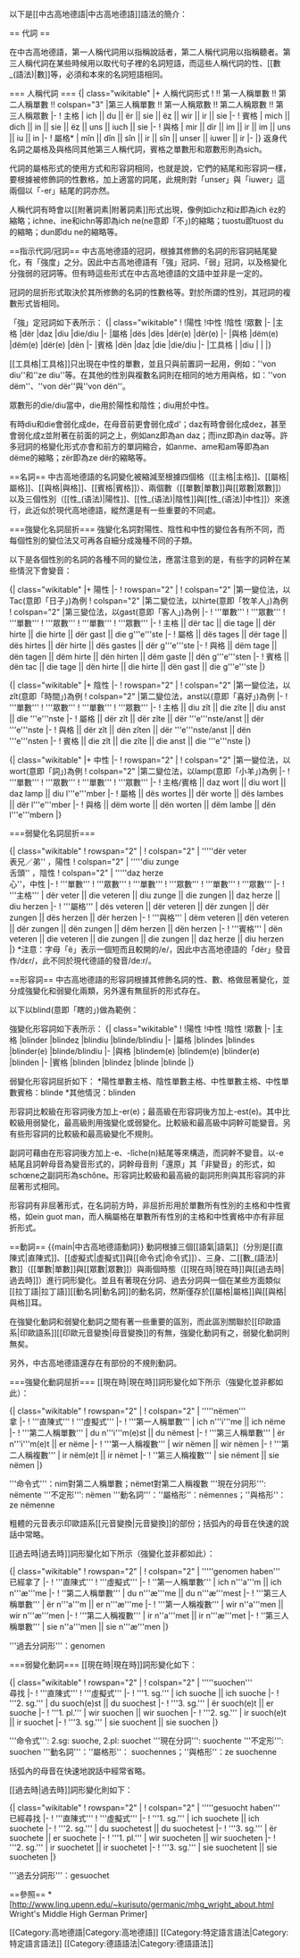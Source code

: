 以下是[[中古高地德語|中古高地德語]]語法的簡介：

== 代詞 ==

在中古高地德語，第一人稱代詞用以指稱說話者，第二人稱代詞用以指稱聽者。第三人稱代詞在某些時候用以取代句子裡的名詞短語，而這些人稱代詞的性、[[數_(語法)|數]]等，必須和本來的名詞短語相同。

=== 人稱代詞 ===
{| class="wikitable"
|+ 人稱代詞形式
! !! 第一人稱單數 !! 第二人稱單數 !! colspan="3" |第三人稱單數 !! 第一人稱眾數 !! 第二人稱眾數 !! 第三人稱眾數
|-
! 主格 
| ich  ||    du  ||          ër  ||     sie ||    ëȥ ||      wir ||    ir ||    sie
|-
! 賓格
| mich  ||   dich  ||        in  ||    sie  ||   ëȥ  ||     uns  ||   iuch ||   sie
|-
! 與格
| mir  ||    dir  ||         im   ||   ir  ||   im  ||    uns ||    iu ||   in
|-
! 屬格*
| mîn ||  dîn ||       sîn ||  ir ||  sîn ||  unser ||  iuwer  ||  ir
|-
|}
返身代名詞之屬格及與格同其他第三人稱代詞，賓格之單數形和眾數形則為sich。

代詞的屬格形式的使用方式和形容詞相同，也就是說，它們的結尾和形容詞一樣，要根據被修飾詞的性數格，加上適當的詞尾，此規則對「unser」與「iuwer」這兩個以「-er」結尾的詞亦然。

人稱代詞有時會以[[附著詞素|附著詞素]]形式出現，像例如ichȥ和iz即為ich ëȥ的縮略；ichne、ine和ichn等即為ich ne(ne意即「不」)的縮略；tuostu即tuost du的縮略；dun即du ne的縮略等。

==指示代詞/冠詞==
中古高地德語的冠詞，根據其修飾的名詞的形容詞結尾變化，有「強度」之分。因此中古高地德語有「強」冠詞、「弱」冠詞，以及格變化分強弱的冠詞等。但有時這些形式在中古高地德語的文語中並非是一定的。

冠詞的屈折形式取決於其所修飾的名詞的性數格等。對於所謂的性別，其冠詞的複數形式皆相同。

「強」定冠詞如下表所示：
{| class="wikitable"
!
!陽性
!中性
!陰性
!眾數
|-
|主格
|dër
|daȥ
|diu
|die/diu
|-
|屬格
|dës
|dës
|dër(e)
|dër(e)
|-
|與格
|dëm(e)
|dëm(e)
|dër(e)
|dën
|-
|賓格
|dën
|daȥ
|die
|die/diu
|-
|工具格
|
|diu
|
|
|}

[[工具格|工具格]]只出現在中性的單數，並且只與前置詞一起用，例如：''von diu''和''ze diu''等。在其他的性別與複數名詞則在相同的地方用與格，如：''von dëm''、''von dër''與''von dën''。

眾數形的die/diu當中，die用於陽性和陰性；diu用於中性。

有時diu和die會弱化成de，在母音前更會弱化成d'；daȥ有時會弱化成deȥ，甚至會弱化成ȥ並附著在前面的詞之上，例如anȥ即為an daȥ；而inȥ即為in daȥ等。許多冠詞的格變化形式亦會和前方的單詞縮合，如anme、ame和am等即為an dëme的縮略；zër即為ze dër的縮略等。

==名詞==
中古高地德語的名詞變化被縮減至根據四個格（[[主格|主格]]、[[屬格|屬格]]、[[與格|與格]]、[[賓格|賓格]]）、兩個數（[[單數|單數]]與[[眾數|眾數]]）以及三個性別（[[性_(语法)|陽性]]、[[性_(语法)|陰性]]與[[性_(语法)|中性]]）來進行，此近似於現代高地德語，縱然還是有一些重要的不同處。

===強變化名詞屈折===
強變化名詞對陽性、陰性和中性的變位各有所不同，而每個性別的變位法又可再各自細分成幾種不同的子類。

以下是各個性別的名詞的各種不同的變位法，應當注意到的是，有些字的詞幹在某些情況下會變音：

{| class="wikitable" 
|+ 陽性
|-
! rowspan="2" |
! colspan="2" |第一變位法，以Tac(意即「日子」)為例
! colspan="2" |第二變位法，以hirte(意即「牧羊人」)為例
! colspan="2" |第三變位法，以gast(意即「客人」)為例
|-
! '''單數'''
! '''眾數'''
! '''單數'''
! '''眾數'''
! '''單數'''
! '''眾數'''
|-
! 主格
|| dër tac || die tage || dër hirte || die hirte || dër gast || die g'''e'''ste
|-
! 屬格
|| dës tages || dër tage || dës hirtes || dër hirte || dës gastes || dër g'''e'''ste
|-
! 與格
|| dëm tage || dën tagen || dëm hirte || dën hirten || dëm gaste || dën g'''e'''sten
|-
! 賓格
|| dën tac || die tage || dën hirte || die hirte || dën gast || die g'''e'''ste
|}

{| class="wikitable" 
|+ 陰性
|-
! rowspan="2" |
! colspan="2" |第一變位法，以zît(意即「時間」)為例
! colspan="2" |第二變位法，anst以(意即「喜好」)為例
|-
! '''單數'''
! '''眾數'''
! '''單數'''
! '''眾數'''
|-
! 主格
|| diu zît || die zîte || diu anst || die '''e'''nste
|-
! 屬格
|| dër zît || dër zîte || dër '''e'''nste/anst || dër '''e'''nste
|-
! 與格
|| dër zît || dën zîten || dër '''e'''nste/anst || dën '''e'''nsten
|-
! 賓格
|| die zît || die zîte<!--英語維基百科這裡寫做die zîten，但我感覺好像不是，望請高手解惑--> || die anst || die '''e'''nste
|}

{| class="wikitable" 
|+ 中性
|-
! rowspan="2" |
! colspan="2" |第一變位法，以wort(意即「詞」)為例
! colspan="2" |第二變位法，以lamp(意即「小羊」)為例
|-
! '''單數'''
! '''眾數'''
! '''單數'''
! '''眾數'''
|-
! 主格/賓格
|| daȥ wort || diu wort || daȥ lamp || diu l'''e'''mber
|-
! 屬格
|| dës wortes || dër worte || dës lambes || dër l'''e'''mber
|-
! 與格
|| dëm worte || dën worten || dëm lambe || dën l'''e'''mbern
|}

===弱變化名詞屈折===

{| class="wikitable"
! rowspan="2" |
! colspan="2" | '''''dër veter<br>表兄／弟'' ，陽性
! colspan="2" | '''''diu zunge<br>舌頭'' ，陰性
! colspan="2" | '''''daȥ herze<br>心''，中性
|-
! '''單數'''
! '''眾數'''
! '''單數'''
! '''眾數'''
! '''單數'''
! '''眾數'''
|-
! '''主格'''
| dër veter || die veteren || diu zunge || die zungen || daȥ herze || diu herzen
|-
! '''屬格'''
| dës veteren || dër veteren || dër zungen || dër zungen || dës herzen || dër herzen
|-
! '''與格'''
| dëm veteren || dën veteren || dër zungen || dën zungen || dëm herzen || dën herzen
|-
! '''賓格'''
| dën veteren || die veteren || die zungen || die zungen || daȥ herze || diu herzen
|}
*注意：字母「ë」表示一個短而且較開的/e/，因此中古高地德語的「dër」發音作/dɛr/，此不同於現代德語的發音/de:r/。

==形容詞==
中古高地德語的形容詞根據其修飾名詞的性、數、格做屈著變化，並分成強變化和弱變化兩類，另外還有無屈折的形式存在。

以下以blind(意即「瞎的」)做為範例：

強變化形容詞如下表所示：
{| class="wikitable"
!
!陽性
!中性
!陰性
!眾數
|-
|主格
|blinder
|blindeȥ
|blindiu
|blinde/blindiu
|-
|屬格
|blindes
|blindes
|blinder(e)
|blinde/blindiu
|-
|與格
|blindem(e)
|blindem(e)
|blinder(e)
|blinden
|-
|賓格
|blinden
|blindeȥ
|blinde
|blinde
|}

弱變化形容詞屈折如下：
*陽性單數主格、陰性單數主格、中性單數主格、中性單數賓格：blinde
*其他情況：blinden

形容詞比較級在形容詞後方加上-er(e)；最高級在形容詞後方加上-est(e)。其中比較級用弱變化，最高級則用強變化或弱變化。比較級和最高級中詞幹可能變音。另有些形容詞的比較級和最高級變化不規則。

副詞可藉由在形容詞後方加上-e、-lîche(n)結尾等來構造，而詞幹不變音。以-e結尾且詞幹母音為變音形式的，詞幹母音則「還原」其「非變音」的形式，如schœne之副詞形為schône。形容詞比較級和最高級的副詞形則與其形容詞的非屈著形式相同。

形容詞有非屈著形式，在名詞前方時，非屈折形用於單數所有性別的主格和中性賓格，如ein guot man，而人稱屬格在單數所有性別的主格和中性賓格中亦有非屈折形式。

==動詞==
{{main|中古高地德語動詞}}
動詞根據三個[[語氣|語氣]]（分別是[[直陳式|直陳式]]、[[虛擬式|虛擬式]]與[[命令式|命令式]]）、三身、二[[數_(語法)|數]]（[[單數|單數]]與[[眾數|眾數]]）與兩個時態（[[現在時|現在時]]與[[過去時|過去時]]）進行詞形變化。並且有著現在分詞、過去分詞與一個在某些方面類似[[拉丁語|拉丁語]][[動名詞|動名詞]]的動名詞，然斯僅存於[[屬格|屬格]]與[[與格|與格]]耳。

在強變化動詞和弱變化動詞之間有著一些重要的區別，而此區別關聯於[[印歐語系|印歐語系]][[印歐元音變換|母音變換]]的有無，強變化動詞有之，弱變化動詞則無矣。

另外，中古高地德語還存在有部份的不規則動詞。

===強變化動詞屈折===
[[現在時|現在時]]詞形變化如下所示（強變化並非都如此）：

{| class="wikitable"
! rowspan="2" |
! colspan="2" | '''''nëmen'''<br>拿
|-
! '''直陳式'''
! '''虛擬式'''
|-
! '''第一人稱單數'''
| ich n'''i'''me || ich nëme
|-
! '''第二人稱單數'''
| du n'''i'''m(e)st || du nëmest
|-
! '''第三人稱單數'''
| ër n'''i'''m(e)t  || er nëme
|-
! '''第一人稱複數'''
| wir nëmen || wir nëmen
|-
! '''第二人稱複數'''
| ir nëm(e)t || ir nëmet
|-
! ''第三人稱複數'''
| sie nëment  || sie nëmen
|}

'''命令式'''：nim對第二人稱單數；nëmet對第二人稱複數
'''現在分詞形''': nëmente
'''不定形''': nëmen
'''動名詞'''：''屬格形''：nëmennes；''與格形''：ze nëmenne

粗體的元音表示印歐語系[[元音變換|元音變換]]的部份；括弧內的母音在快速的說話中常略。

[[過去時|過去時]]詞形變化如下所示（強變化並非都如此）：

{| class="wikitable"
! rowspan="2" |
! colspan="2" | '''''genomen haben'''<br>已經拿了
|-
! '''直陳式'''
! '''虛擬式'''
|-
! ''第一人稱單數'''
| ich n'''a'''m || ich n'''æ'''me
|-
! ''第二人稱單數'''
| du n'''æ'''me || du n'''æ'''mest
|-
! '''第三人稱單數'''
| ër n'''a'''m  || er n'''æ'''me
|-
! '''第一人稱複數'''
| wir n''a'''men || wir n'''æ'''men
|-
! '''第二人稱複數'''
| ir n''a'''met || ir n'''æ'''met
|-
! ''第三人稱單數'''
| sie n''a'''men  || sie n'''æ'''men
|}

'''過去分詞形'''：genomen

===弱變化動詞===
[[現在時|現在時]]詞形變化如下：

{| class="wikitable"
! rowspan="2" |
! colspan="2" | '''''suochen'''<br>尋找
|-
! '''直陳式'''
! '''虛擬式'''
|-
! '''1. sg.'''
| ich suoche || ich suoche
|-
! '''2. sg.'''
| du suoch(e)st || du suochest
|-
! '''3. sg.'''
| ër suoch(e)t  || er suoche
|-
! '''1. pl.'''
| wir suochen || wir suochen
|-
! '''2. sg.'''
| ir suoch(e)t || ir suochet
|-
! '''3. sg.'''
| sie suochent  || sie suochen
|}

'''命令式''': 2.sg: suoche, 2.pl: suochet
'''現在分詞''': suochente
'''不定形''': suochen
'''動名詞'''：''屬格形''： suochennes；''與格形''：ze suochenne

括弧內的母音在快速地說話中經常省略。

[[過去時|過去時]]詞形變化則如下：

{| class="wikitable"
! rowspan="2" |
! colspan="2" | '''''gesuocht haben'''<br>已經尋找
|-
! '''直陳式'''
! '''虛擬式'''
|-
! '''1. sg.'''
| ich suochete || ich suochete
|-
! '''2. sg.'''
| du suochetest || du suochetest
|-
! '''3. sg.'''
| ër suochete  || er suochete
|-
! '''1. pl.'''
| wir suocheten || wir suocheten
|-
! '''2. sg.'''
| ir suochetet || ir suochetet
|-
! '''3. sg.'''
| sie suochetent  || sie suocheten
|}

'''過去分詞形'''：gesuochet

==參照==
*[http://www.ling.upenn.edu/~kurisuto/germanic/mhg_wright_about.html Wright's Middle High German Primer]

[[Category:高地德語|Category:高地德語]]
[[Category:特定語言語法|Category:特定語言語法]]
[[Category:德語語法|Category:德語語法]]